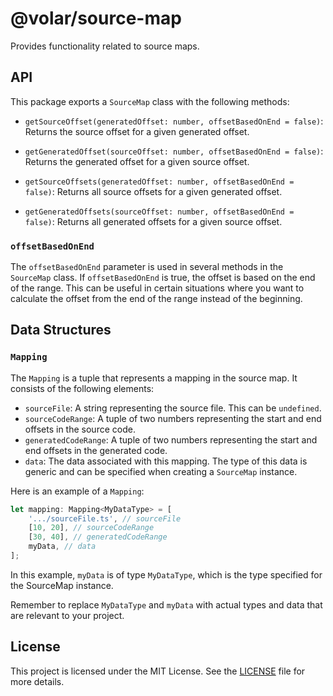 # @volar/source-map

Provides functionality related to source maps.

## API

This package exports a `SourceMap` class with the following methods:

- `getSourceOffset(generatedOffset: number, offsetBasedOnEnd = false)`: Returns the source offset for a given generated offset.

- `getGeneratedOffset(sourceOffset: number, offsetBasedOnEnd = false)`: Returns the generated offset for a given source offset.

- `getSourceOffsets(generatedOffset: number, offsetBasedOnEnd = false)`: Returns all source offsets for a given generated offset.

- `getGeneratedOffsets(sourceOffset: number, offsetBasedOnEnd = false)`: Returns all generated offsets for a given source offset.

### `offsetBasedOnEnd`

The `offsetBasedOnEnd` parameter is used in several methods in the `SourceMap` class. If `offsetBasedOnEnd` is true, the offset is based on the end of the range. This can be useful in certain situations where you want to calculate the offset from the end of the range instead of the beginning.

## Data Structures

### `Mapping`

The `Mapping` is a tuple that represents a mapping in the source map. It consists of the following elements:

- `sourceFile`: A string representing the source file. This can be `undefined`.
- `sourceCodeRange`: A tuple of two numbers representing the start and end offsets in the source code.
- `generatedCodeRange`: A tuple of two numbers representing the start and end offsets in the generated code.
- `data`: The data associated with this mapping. The type of this data is generic and can be specified when creating a `SourceMap` instance.

Here is an example of a `Mapping`:

```ts
let mapping: Mapping<MyDataType> = [
    '.../sourceFile.ts', // sourceFile
    [10, 20], // sourceCodeRange
    [30, 40], // generatedCodeRange
    myData, // data
];
```

In this example, `myData` is of type `MyDataType`, which is the type specified for the SourceMap instance.

Remember to replace `MyDataType` and `myData` with actual types and data that are relevant to your project.

## License

This project is licensed under the MIT License. See the [LICENSE](LICENSE) file for more details.
